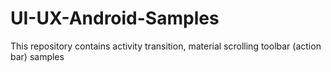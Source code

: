 # UI-UX-Android-Samples
This repository contains activity transition, material scrolling toolbar (action bar) samples
